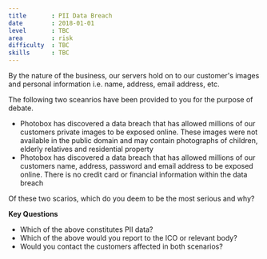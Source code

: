 ```yaml
---
title       : PII Data Breach
date        : 2018-01-01
level       : TBC
area        : risk
difficulty  : TBC
skills      : TBC
---
```


By the nature of the business, our servers hold on to our customer's images and personal information i.e. name, address, email address, etc.

The following two sceanrios have been provided to you for the purpose of debate.

- Photobox has discovered a data breach that has allowed millions of our customers private images to be exposed online. These images were not available in the public domain and may contain photographs of children, elderly relatives and residential property
- Photobox has discovered a data breach that has allowed millions of our customers name, address, password and email address to be exposed online. There is no credit card or financial information within the data breach

Of these two scarios, which do you deem to be the most serious and why?

**Key Questions**

- Which of the above constitutes PII data?
- Which of the above would you report to the ICO or relevant body?
- Would you contact the customers affected in both scenarios?
